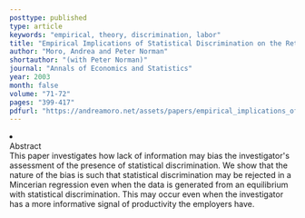 ```yaml
---
posttype: published
type: article
keywords: "empirical, theory, discrimination, labor"
title: "Empirical Implications of Statistical Discrimination on the Returns to Measures of Skill"
author: "Moro, Andrea and Peter Norman"
shortauthor: "(with Peter Norman)"
journal: "Annals of Economics and Statistics"
year: 2003
month: false
volume: "71-72"
pages: "399-417"
pdfurl: "https://andreamoro.net/assets/papers/empirical_implications_of_statistical_discrimination.pdf"
---
```

<li class='acc_hide'> <div class="title">Abstract</div>
This paper investigates how lack of information may bias the investigator's
assessment of the presence of statistical discrimination. We show that the nature of
the bias is such that statistical discrimination may be rejected in a Mincerian regression
even when the data is generated from an equilibrium with statistical discrimination.
This may occur even when the investigator has a more informative signal of productivity
the employers have.
</li>
